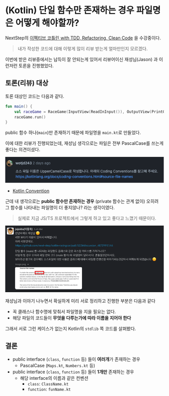 # (Kotlin) 단일 함수만 존재하는 경우 파일명은 어떻게 해야할까?

NextStep의 [이펙티브 코틀린 with TDD, Refactoring, Clean Code](https://edu.nextstep.camp/c/Z9QeJlCi/) 을 수강중이다.  

> 내가 작성한 코드에 대해 이렇게 많이 리뷰 받는게 얼마만인지 모르겠다.  

이번에 받은 리뷰중에서는 납득이 잘 안되는게 있어서 리뷰어이신 재성님(Jason) 과 이런저런 토론을 진행했었다.  

## 토론(리뷰) 대상

토론 대상인 코드는 다음과 같다.

```kotlin
fun main() {
    val raceGame = RaceGame(InputView(ReadInInput()), OutputView(PrintOutput()))
    raceGame.run()
}
```

public 함수 하나(`main`)만 존재하기 때문에 파일명을 `main.kt`로 만들었다.  
  
이에 대한 리뷰가 진행되었는데, 재성님 생각으로는 파일은 전부 PascalCase를 쓰는게 좋다는 의견이셨다.

![review1](./images/review1.png)

* [Kotlin Convention](https://kotlinlang.org/docs/coding-conventions.html#source-file-names)

근데 내 생각으로는 **public 함수만 존재하는 경우** (private 함수는 관계 없이) 오히려 그 함수를 나타내는 파일명이 더 좋지않나? 라는 생각이였다.

> 실제로 지금 JS/TS 프로젝트에서 그렇게 하고 있고 좋다고 느꼈기 때문이다.

![slack1](./images/slack1.png)

재성님과 이야기 나누면서 확실하게 미리 서로 정리하고 진행한 부분은 다음과 같다

* 꼭 클래스나 함수명에 맞춰서 파일명을 지을 필요는 없다.
* 해당 파일의 코드들이 **무엇을 다루는가에 따라 이름을 지어야 한다**



그래서 서로 그런 케이스가 없는지 Kotlin의 `stdlib` 쪽 코드를 살펴봤다.  

## 결론

* public interface (`class`, `function` 등) 들이 **여러개**가 존재하는 경우
  * PascalCase (`Maps.kt`, `Numbers.kt` 등)
* public interface (`class`, `function` 등) 들이 **1개만** 존재하는 경우
  * 해당 interface의 이름과 같은 컨벤션
    * `class`: `ClassName.kt`
    * `function`: `funName.kt`